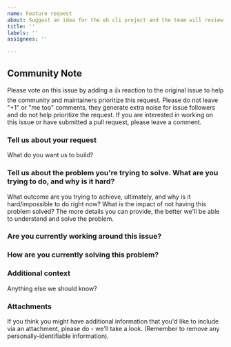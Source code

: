 ```yaml
---
name: Feature request
about: Suggest an idea for the eb cli project and the team will review!
title: ''
labels: ''
assignees: ''

---
```


## Community Note

Please vote on this issue by adding a 👍 reaction to the original issue to help the community and maintainers prioritize this request. Please do not leave "+1" or "me too" comments, they generate extra noise for issue followers and do not help prioritize the request. If you are interested in working on this issue or have submitted a pull request, please leave a comment.

### Tell us about your request
What do you want us to build?

### Tell us about the problem you're trying to solve. What are you trying to do, and why is it hard?
What outcome are you trying to achieve, ultimately, and why is it hard/impossible to do right now? What is the impact of not having this problem solved? The more details you can provide, the better we'll be able to understand and solve the problem.

### Are you currently working around this issue?

### How are you currently solving this problem?

### Additional context
Anything else we should know?

### Attachments
If you think you might have additional information that you'd like to include via an attachment, please do - we'll take a look. (Remember to remove any personally-identifiable information).
